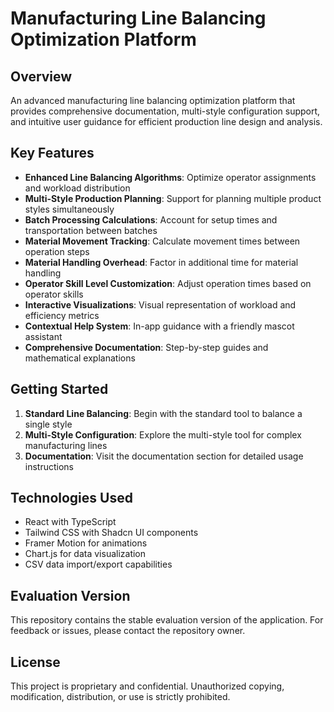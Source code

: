 # Manufacturing Line Balancing Optimization Platform

## Overview

An advanced manufacturing line balancing optimization platform that provides comprehensive documentation, multi-style configuration support, and intuitive user guidance for efficient production line design and analysis.

## Key Features

- **Enhanced Line Balancing Algorithms**: Optimize operator assignments and workload distribution
- **Multi-Style Production Planning**: Support for planning multiple product styles simultaneously
- **Batch Processing Calculations**: Account for setup times and transportation between batches
- **Material Movement Tracking**: Calculate movement times between operation steps
- **Material Handling Overhead**: Factor in additional time for material handling
- **Operator Skill Level Customization**: Adjust operation times based on operator skills
- **Interactive Visualizations**: Visual representation of workload and efficiency metrics
- **Contextual Help System**: In-app guidance with a friendly mascot assistant
- **Comprehensive Documentation**: Step-by-step guides and mathematical explanations

## Getting Started

1. **Standard Line Balancing**: Begin with the standard tool to balance a single style
2. **Multi-Style Configuration**: Explore the multi-style tool for complex manufacturing lines
3. **Documentation**: Visit the documentation section for detailed usage instructions

## Technologies Used

- React with TypeScript
- Tailwind CSS with Shadcn UI components
- Framer Motion for animations
- Chart.js for data visualization
- CSV data import/export capabilities

## Evaluation Version

This repository contains the stable evaluation version of the application. For feedback or issues, please contact the repository owner.

## License

This project is proprietary and confidential. Unauthorized copying, modification, distribution, or use is strictly prohibited.